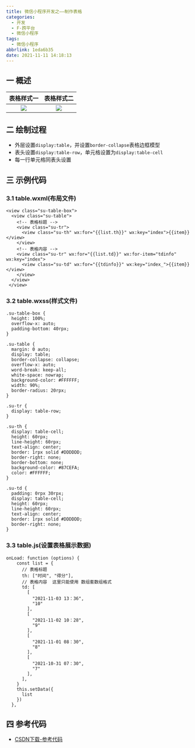 ```yaml
---
title: 微信小程序开发之——制作表格
categories:
  - 开发
  - F-跨平台
  - 微信小程序
tags:
  - 微信小程序
abbrlink: 1eda6b35
date: 2021-11-11 14:18:13
---
```

## 一 概述

| 表格样式一 | 表格样式二 |
| :--------: | :--------: |
|   ![][1]   |   ![][2]   |

<!--more-->

## 二 绘制过程

* 外层设置`display:table`，并设置`border-collapse`表格边框模型
* 表头设置`display:table-row`，单元格设置为`display:table-cell`
* 每一行单元格同表头设置

## 三 示例代码

### 3.1 table.wxml(布局文件)

```
<view class="su-table-box">
  <view class="su-table">
    <!-- 表格标题 -->
    <view class="su-tr">
      <view class="su-th" wx:for="{{list.th}}" wx:key="index">{{item}}</view>
    </view>
    <!-- 表格内容 -->
    <view class="su-tr" wx:for="{{list.td}}" wx:for-item="tdinfo" wx:key="index">
      <view class="su-td" wx:for="{{tdinfo}}" wx:key="index_">{{item}}</view>
    </view>
  </view>
 </view> 
```

### 3.2 table.wxss(样式文件)

```
.su-table-box {
  height: 100%;
  overflow-x: auto;
  padding-bottom: 40rpx;
}

.su-table {
  margin: 0 auto;
  display: table;
  border-collapse: collapse;
  overflow-x: auto;
  word-break: keep-all;
  white-space: nowrap;
  background-color: #FFFFFF;
  width: 90%;
  border-radius: 20rpx;
}

.su-tr {
  display: table-row;
}

.su-th {
  display: table-cell;
  height: 60rpx;
  line-height: 60rpx;
  text-align: center;
  border: 1rpx solid #DDDDDD;
  border-right: none;
  border-bottom: none;
  background-color: #87CEFA;
  color: #FFFFFF;
}

.su-td {
  padding: 0rpx 30rpx;
  display: table-cell;
  height: 60rpx;
  line-height: 60rpx;
  text-align: center;
  border: 1rpx solid #DDDDDD;
  border-right: none;
}
```

### 3.3 table.js(设置表格展示数据)

```
onLoad: function (options) {
    const list = {
      // 表格标题
      th: ["时间", "得分"],
      // 表格内容  这里只能使用 数组套数组格式
      td: [
        [
          "2021-11-03 13：36",
          "10"
        ],
        [
          "2021-11-02 10：28",
          "9"
        ],
        [
          "2021-11-01 08：30",
          "8"
        ],
        [
          "2021-10-31 07：30",
          "7"
        ],
      ],
    }
    this.setData({
      list
    })
  },
```

## 四 参考代码

* [CSDN下载-参考代码](https://download.csdn.net/download/Calvin_zhou/40195054)





[1]:https://fastly.jsdelivr.net/gh/PGzxc/CDN@master/blog-wechat/wechat-table-top-view.png
[2]:https://fastly.jsdelivr.net/gh/PGzxc/CDN@master/blog-wechat/wechat-table-left-view.png


